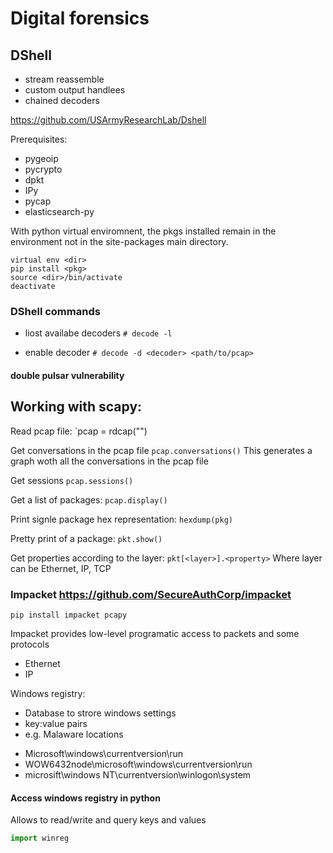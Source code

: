 # Digital forensics

## DShell
- stream reassemble
- custom output handlees 
- chained decoders

https://github.com/USArmyResearchLab/Dshell

Prerequisites:
- pygeoip
- pycrypto
- dpkt
- IPy
- pycap
- elasticsearch-py

With python virtual enviromnent, the pkgs installed remain in the environment not in the site-packages main directory.
```
virtual env <dir>
pip install <pkg>
source <dir>/bin/activate
deactivate
```

### DShell commands
- liost availabe decoders
`# decode -l`



- enable decoder
`# decode -d <decoder> <path/to/pcap>`


#### double pulsar vulnerability

## Working with scapy:

Read pcap file:
`pcap = rdcap("<pcap>")

Get conversations in the pcap file
`pcap.conversations()`
This generates a graph woth all the conversations in the pcap file


Get sessions
`pcap.sessions()`

Get a list of packages:
`pcap.display()`

Print signle package hex representation:
`hexdump(pkg)`

Pretty print of a package:
`pkt.show()`

Get properties according to the layer:
`pkt[<layer>].<property>` Where layer can be Ethernet, IP, TCP


### Impacket https://github.com/SecureAuthCorp/impacket

`pip install impacket pcapy`

Impacket provides low-level programatic access to packets and some protocols
- Ethernet
- IP


Windows registry:

- Database to strore windows settings
- key:value pairs
- e.g. Malaware locations
+ Microsoft\windows\currentversion\run
+ WOW6432node\microsoft\windows\currentversion\run
+ microsift\windows NT\currentversion\winlogon\system


#### Access windows registry in python

Allows to read/write and query keys and values
```py
import winreg
```